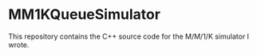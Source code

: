 # MM1KQueueSimulator
This repository contains the C++ source code for the M/M/1/K simulator I wrote.
